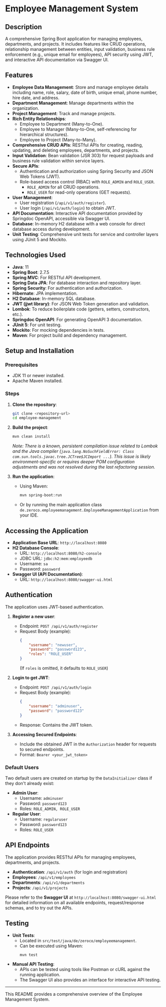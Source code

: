 # Employee Management System

## Description
A comprehensive Spring Boot application for managing employees, departments, and projects. It includes features like CRUD operations, relationship management between entities, input validation, business rule enforcement (e.g., unique email for employees), API security using JWT, and interactive API documentation via Swagger UI.

## Features
*   **Employee Data Management**: Store and manage employee details including name, role, salary, date of birth, unique email, phone number, hire date, and address.
*   **Department Management**: Manage departments within the organization.
*   **Project Management**: Track and manage projects.
*   **Rich Entity Relationships**:
    *   Employee to Department (Many-to-One).
    *   Employee to Manager (Many-to-One, self-referencing for hierarchical structures).
    *   Employee to Project (Many-to-Many).
*   **Comprehensive CRUD APIs**: RESTful APIs for creating, reading, updating, and deleting employees, departments, and projects.
*   **Input Validation**: Bean validation (JSR 303) for request payloads and business rule validation within service layers.
*   **Secure APIs**:
    *   Authentication and authorization using Spring Security and JSON Web Tokens (JWT).
    *   Role-based access control (RBAC) with `ROLE_ADMIN` and `ROLE_USER`.
        *   `ROLE_ADMIN` for all CRUD operations.
        *   `ROLE_USER` for read-only operations (GET requests).
*   **User Management**:
    *   User registration (`/api/v1/auth/register`).
    *   User login (`/api/v1/auth/login`) to obtain JWT.
*   **API Documentation**: Interactive API documentation provided by Springdoc OpenAPI, accessible via Swagger UI.
*   **Database**: In-memory H2 database with a web console for direct database access during development.
*   **Unit Testing**: Comprehensive unit tests for service and controller layers using JUnit 5 and Mockito.

## Technologies Used
*   **Java**: 11
*   **Spring Boot**: 2.7.5
*   **Spring MVC**: For RESTful API development.
*   **Spring Data JPA**: For database interaction and repository layer.
*   **Spring Security**: For authentication and authorization.
*   **Hibernate**: JPA implementation.
*   **H2 Database**: In-memory SQL database.
*   **JWT (jjwt library)**: For JSON Web Token generation and validation.
*   **Lombok**: To reduce boilerplate code (getters, setters, constructors, etc.).
*   **Springdoc OpenAPI**: For generating OpenAPI 3 documentation.
*   **JUnit 5**: For unit testing.
*   **Mockito**: For mocking dependencies in tests.
*   **Maven**: For project build and dependency management.

## Setup and Installation

### Prerequisites
*   JDK 11 or newer installed.
*   Apache Maven installed.

### Steps
1.  **Clone the repository**:
    ```bash
    git clone <repository-url>
    cd employee-management
    ```

2.  **Build the project**:
    ```bash
    mvn clean install
    ```
    *Note: There is a known, persistent compilation issue related to Lombok and the Java compiler (`java.lang.NoSuchFieldError: Class com.sun.tools.javac.tree.JCTree$JCImport ...`). This issue is likely environment-specific or requires deeper POM configuration adjustments and was not resolved during the last refactoring session.*

3.  **Run the application**:
    *   Using Maven:
        ```bash
        mvn spring-boot:run
        ```
    *   Or by running the main application class `de.zeroco.employeemanagement.EmployeeManagementApplication` from your IDE.

## Accessing the Application
*   **Application Base URL**: `http://localhost:8080`
*   **H2 Database Console**:
    *   URL: `http://localhost:8080/h2-console`
    *   JDBC URL: `jdbc:h2:mem:employeedb`
    *   Username: `sa`
    *   Password: `password`
*   **Swagger UI (API Documentation)**:
    *   URL: `http://localhost:8080/swagger-ui.html`

## Authentication
The application uses JWT-based authentication.

1.  **Register a new user**:
    *   Endpoint: `POST /api/v1/auth/register`
    *   Request Body (example):
        ```json
        {
            "username": "newuser",
            "password": "password123",
            "roles": "ROLE_USER" 
        }
        ```
        (If `roles` is omitted, it defaults to `ROLE_USER`)

2.  **Login to get JWT**:
    *   Endpoint: `POST /api/v1/auth/login`
    *   Request Body (example):
        ```json
        {
            "username": "adminuser",
            "password": "password123"
        }
        ```
    *   Response: Contains the JWT token.

3.  **Accessing Secured Endpoints**:
    *   Include the obtained JWT in the `Authorization` header for requests to secured endpoints.
    *   Format: `Bearer <your_jwt_token>`

### Default Users
Two default users are created on startup by the `DataInitializer` class if they don't already exist:
*   **Admin User**:
    *   Username: `adminuser`
    *   Password: `password123`
    *   Roles: `ROLE_ADMIN, ROLE_USER`
*   **Regular User**:
    *   Username: `regularuser`
    *   Password: `password123`
    *   Roles: `ROLE_USER`

## API Endpoints
The application provides RESTful APIs for managing employees, departments, and projects.

*   **Authentication**: `/api/v1/auth` (for login and registration)
*   **Employees**: `/api/v1/employees`
*   **Departments**: `/api/v1/departments`
*   **Projects**: `/api/v1/projects`

Please refer to the **Swagger UI** at `http://localhost:8080/swagger-ui.html` for detailed information on all available endpoints, request/response schemas, and to try out the APIs.

## Testing
*   **Unit Tests**:
    *   Located in `src/test/java/de/zeroco/employeemanagement`.
    *   Can be executed using Maven:
        ```bash
        mvn test
        ```
*   **Manual API Testing**:
    *   APIs can be tested using tools like Postman or cURL against the running application.
    *   The Swagger UI also provides an interface for interactive API testing.

---
This README provides a comprehensive overview of the Employee Management System.
